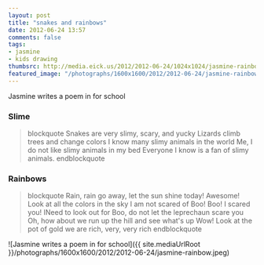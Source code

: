 ```yaml
---
layout: post
title: "snakes and rainbows"
date: 2012-06-24 13:57
comments: false
tags:
- jasmine
- kids drawing
thumbsrc: http://media.eick.us/2012/2012-06-24/1024x1024/jasmine-rainbow.jpeg
featured_image: "/photographs/1600x1600/2012/2012-06-24/jasmine-rainbow.jpeg"
---
```

Jasmine writes a poem in for school

### Slime
> blockquote
Snakes are very slimy, scary, and yucky
Lizards climb trees and change colors
I know many slimy animals in the world
Me, I do not like slimy animals in my bed
Everyone I know is a fan of slimy animals.
> endblockquote


### Rainbows
> blockquote
Rain, rain go away, let the sun shine today!
Awesome!  Look at all the colors in the sky
I am not scared of Boo! Boo! I scared you!
INeed to look out for Boo, do not let the leprechaun scare you
Oh, how about we run up the hill and see what's up
Wow!  Look at the pot of gold we are rich, very, very rich
> endblockquote

![Jasmine writes a poem in for school]({{ site.mediaUrlRoot }}/photographs/1600x1600/2012/2012-06-24/jasmine-rainbow.jpeg)


